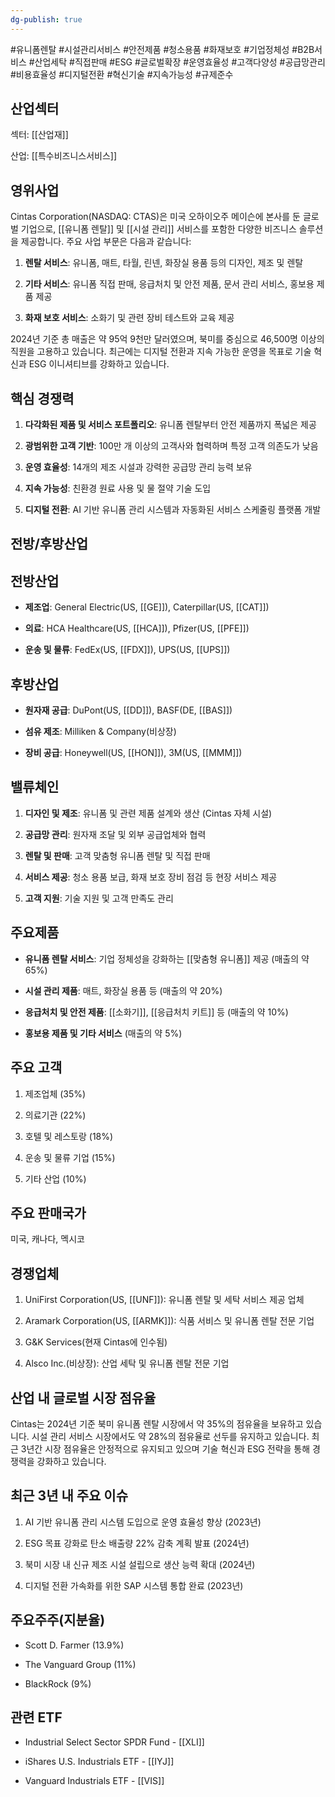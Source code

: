 ```yaml
---
dg-publish: true
---
```

#유니폼렌탈 #시설관리서비스 #안전제품 #청소용품 #화재보호 #기업정체성 #B2B서비스 #산업세탁 #직접판매 #ESG #글로벌확장 #운영효율성 #고객다양성 #공급망관리 #비용효율성 #디지털전환 #혁신기술 #지속가능성 #규제준수

## 산업섹터

섹터: [[산업재]]

산업: [[특수비즈니스서비스]]

## 영위사업

Cintas Corporation(NASDAQ: CTAS)은 미국 오하이오주 메이슨에 본사를 둔 글로벌 기업으로, [[유니폼 렌탈]] 및 [[시설 관리]] 서비스를 포함한 다양한 비즈니스 솔루션을 제공합니다. 주요 사업 부문은 다음과 같습니다:

1. **렌탈 서비스**: 유니폼, 매트, 타월, 린넨, 화장실 용품 등의 디자인, 제조 및 렌탈
    
2. **기타 서비스**: 유니폼 직접 판매, 응급처치 및 안전 제품, 문서 관리 서비스, 홍보용 제품 제공
    
3. **화재 보호 서비스**: 소화기 및 관련 장비 테스트와 교육 제공
    

2024년 기준 총 매출은 약 95억 9천만 달러였으며, 북미를 중심으로 46,500명 이상의 직원을 고용하고 있습니다. 최근에는 디지털 전환과 지속 가능한 운영을 목표로 기술 혁신과 ESG 이니셔티브를 강화하고 있습니다.

## 핵심 경쟁력

1. **다각화된 제품 및 서비스 포트폴리오**: 유니폼 렌탈부터 안전 제품까지 폭넓은 제공
    
2. **광범위한 고객 기반**: 100만 개 이상의 고객사와 협력하며 특정 고객 의존도가 낮음
    
3. **운영 효율성**: 14개의 제조 시설과 강력한 공급망 관리 능력 보유
    
4. **지속 가능성**: 친환경 원료 사용 및 물 절약 기술 도입
    
5. **디지털 전환**: AI 기반 유니폼 관리 시스템과 자동화된 서비스 스케줄링 플랫폼 개발
    

## 전방/후방산업

## 전방산업

- **제조업**: General Electric(US, [[GE]]), Caterpillar(US, [[CAT]])
    
- **의료**: HCA Healthcare(US, [[HCA]]), Pfizer(US, [[PFE]])
    
- **운송 및 물류**: FedEx(US, [[FDX]]), UPS(US, [[UPS]])
    

## 후방산업

- **원자재 공급**: DuPont(US, [[DD]]), BASF(DE, [[BAS]])
    
- **섬유 제조**: Milliken & Company(비상장)
    
- **장비 공급**: Honeywell(US, [[HON]]), 3M(US, [[MMM]])
    

## 밸류체인

1. **디자인 및 제조**: 유니폼 및 관련 제품 설계와 생산 (Cintas 자체 시설)
    
2. **공급망 관리**: 원자재 조달 및 외부 공급업체와 협력
    
3. **렌탈 및 판매**: 고객 맞춤형 유니폼 렌탈 및 직접 판매
    
4. **서비스 제공**: 청소 용품 보급, 화재 보호 장비 점검 등 현장 서비스 제공
    
5. **고객 지원**: 기술 지원 및 고객 만족도 관리
    

## 주요제품

- **유니폼 렌탈 서비스**: 기업 정체성을 강화하는 [[맞춤형 유니폼]] 제공 (매출의 약 65%)
    
- **시설 관리 제품**: 매트, 화장실 용품 등 (매출의 약 20%)
    
- **응급처치 및 안전 제품**: [[소화기]], [[응급처치 키트]] 등 (매출의 약 10%)
    
- **홍보용 제품 및 기타 서비스** (매출의 약 5%)
    

## 주요 고객

1. 제조업체 (35%)
    
2. 의료기관 (22%)
    
3. 호텔 및 레스토랑 (18%)
    
4. 운송 및 물류 기업 (15%)
    
5. 기타 산업 (10%)
    

## 주요 판매국가

미국, 캐나다, 멕시코

## 경쟁업체

1. UniFirst Corporation(US, [[UNF]]): 유니폼 렌탈 및 세탁 서비스 제공 업체
    
2. Aramark Corporation(US, [[ARMK]]): 식품 서비스 및 유니폼 렌탈 전문 기업
    
3. G&K Services(현재 Cintas에 인수됨)
    
4. Alsco Inc.(비상장): 산업 세탁 및 유니폼 렌탈 전문 기업
    

## 산업 내 글로벌 시장 점유율

Cintas는 2024년 기준 북미 유니폼 렌탈 시장에서 약 35%의 점유율을 보유하고 있습니다. 시설 관리 서비스 시장에서도 약 28%의 점유율로 선두를 유지하고 있습니다. 최근 3년간 시장 점유율은 안정적으로 유지되고 있으며 기술 혁신과 ESG 전략을 통해 경쟁력을 강화하고 있습니다.

## 최근 3년 내 주요 이슈

1. AI 기반 유니폼 관리 시스템 도입으로 운영 효율성 향상 (2023년)
    
2. ESG 목표 강화로 탄소 배출량 22% 감축 계획 발표 (2024년)
    
3. 북미 시장 내 신규 제조 시설 설립으로 생산 능력 확대 (2024년)
    
4. 디지털 전환 가속화를 위한 SAP 시스템 통합 완료 (2023년)
    

## 주요주주(지분율)

- Scott D. Farmer (13.9%)
    
- The Vanguard Group (11%)
    
- BlackRock (9%)
    

## 관련 ETF

- Industrial Select Sector SPDR Fund - [[XLI]]
    
- iShares U.S. Industrials ETF - [[IYJ]]
    
- Vanguard Industrials ETF - [[VIS]]